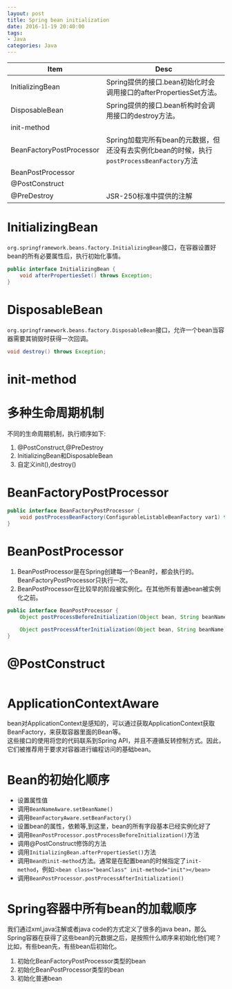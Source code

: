 ```yaml
---
layout: post
title: Spring bean initialization
date: 2016-11-19 20:40:00
tags:
- Java
categories: Java
---
```


|      Item                   |                           Desc                                                       |
| --------------------------- | ------------------------------------------------------------------------------------ |
| InitializingBean            | Spring提供的接口.bean初始化时会调用接口的afterPropertiesSet方法。                          |
| DisposableBean              | Spring提供的接口.bean析构时会调用接口的destroy方法。                                       |
| init-method                 |                                                                                      |
| BeanFactoryPostProcessor    | Spring加载完所有bean的元数据，但还没有去实例化bean的时候，执行`postProcessBeanFactory`方法    |
| BeanPostProcessor           |                                                                                      |
| @PostConstruct              |                                                                                      |
| @PreDestroy                 | JSR-250标准中提供的注解                                                                 |


# InitializingBean
`org.springframework.beans.factory.InitializingBean`接口，在容器设置好bean的所有必要属性后，执行初始化事情。
```java
public interface InitializingBean {
    void afterPropertiesSet() throws Exception;
}
```

# DisposableBean
`org.springframework.beans.factory.DisposableBean`接口，允许一个bean当容器需要其销毁时获得一次回调。
```java
void destroy() throws Exception;
```

# init-method


# 多种生命周期机制
不同的生命周期机制，执行顺序如下:
1. @PostConstruct,@PreDestroy
2. InitializingBean和DisposableBean
3. 自定义init(),destroy()


# BeanFactoryPostProcessor
```java
public interface BeanFactoryPostProcessor {
    void postProcessBeanFactory(ConfigurableListableBeanFactory var1) throws BeansException;
}
```

# BeanPostProcessor
1. BeanPostProcessor是在Spring创建每一个Bean时，都会执行的。BeanFactoryPostProcessor只执行一次。
2. BeanPostProcessor在比较早的阶段被实例化。在其他所有普通bean被实例化之前。

```java
public interface BeanPostProcessor {
	Object postProcessBeforeInitialization(Object bean, String beanName) throws BeansException;

	Object postProcessAfterInitialization(Object bean, String beanName) throws BeansException;
}
```

# @PostConstruct
```java

```

# ApplicationContextAware
bean对ApplicationContext是感知的，可以通过获取ApplicationContext获取BeanFactory，来获取容器里面的Bean等。        
这些接口的使用将您的代码联系到Spring API，并且不遵循反转控制方式。因此，它们被推荐用于要求对容器进行编程访问的基础bean。


# Bean的初始化顺序
* 设置属性值
* 调用`BeanNameAware.setBeanName()`
* 调用`BeanFactoryAware.setBeanFactory()`
* 设置bean的属性，依赖等,到这里，bean的所有字段基本已经实例化好了
* 调用`BeanPostProcessor.postProcessBeforeInitialization()`方法
* 调用@PostConstruct修饰的方法
* 调用`InitializingBean.afterPropertiesSet()`方法
* 调用`Bean的init-method`方法。通常是在配置bean的时候指定了`init-method`，例如:`<bean class="beanClass" init-method="init"></bean>`
* 调用`BeanPostProcessor.postProcessAfterInitialization()`

# Spring容器中所有bean的加载顺序
我们通过xml,java注解或者java code的方式定义了很多的java bean，那么Spring容器在获得了这些bean的元数据之后，是按照什么顺序来初始化他们呢？比如，有些bean先，有些bean后初始化。
1. 初始化BeanFactoryPostProcessor类型的bean
2. 初始化BeanPostProcessor类型的bean
3. 初始化普通bean
